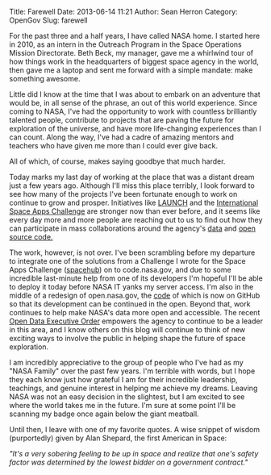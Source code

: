 Title: Farewell
Date: 2013-06-14 11:21
Author: Sean Herron
Category: OpenGov
Slug: farewell

For the past three and a half years, I have called NASA home. I started
here in 2010, as an intern in the Outreach Program in the Space
Operations Mission Directorate. Beth Beck, my manager, gave me a
whirlwind tour of how things work in the headquarters of biggest space
agency in the world, then gave me a laptop and sent me forward with a
simple mandate: make something awesome.

Little did I know at the time that I was about to embark on an adventure
that would be, in all sense of the phrase, an out of this world
experience. Since coming to NASA, I've had the opportunity to work with
countless brilliantly talented people, contribute to projects that are
paving the future for exploration of the universe, and have more
life-changing experiences than I can count. Along the way, I've had a
cadre of amazing mentors and teachers who have given me more than I
could ever give back.

All of which, of course, makes saying goodbye that much harder.

Today marks my last day of working at the place that was a distant dream
just a few years ago. Although I'll miss this place terribly, I look
forward to see how many of the projects I've been fortunate enough to
work on continue to grow and prosper. Initiatives like [LAUNCH][] and
the [International Space Apps Challenge][] are stronger now than ever
before, and it seems like every day more and more people are reaching
out to us to find out how they can participate in mass collaborations
around the agency's [data][] and [open source code.][]

The work, however, is not over. I've been scrambling before my departure
to integrate one of the solutions from a Challenge I wrote for the Space
Apps Challenge ([spacehub][]) on to code.nasa.gov, and due to some
incredible last-minute help from one of its developers I'm hopeful I'll
be able to deploy it today before NASA IT yanks my server access. I'm
also in the middle of a redesign of open.nasa.gov, the [code][] of which
is now on GitHub so that its development can be continued in the open.
Beyond that, work continues to help make NASA's data more open and
accessible. The recent [Open Data Executive Order][] empowers the agency
to continue to be a leader in this area, and I know others on this blog
will continue to think of new exciting ways to involve the public in
helping shape the future of space exploration.

I am incredibly appreciative to the group of people who I've had as my
"NASA Family" over the past few years. I'm terrible with words, but I
hope they each know just how grateful I am for their incredible
leadership, teachings, and genuine interest in helping me achieve my
dreams. Leaving NASA was not an easy decision in the slightest, but I am
excited to see where the world takes me in the future. I'm sure at some
point I'll be scanning my badge once again below the giant meatball.

Until then, I leave with one of my favorite quotes. A wise snippet of
wisdom (purportedly) given by Alan Shepard, the first American in Space:

*"It's a very sobering feeling to be up in space and realize that one's
safety factor was determined by the lowest bidder on a government
contract."*

  [LAUNCH]: http://www.launch.org/
  [International Space Apps Challenge]: http://www.spaceappschallenge.org
  [data]: http://data.nasa.gov
  [open source code.]: http://code.nasa.gov
  [spacehub]: https://github.com/ryansb/spacehub
  [code]: https://github.com/seanherron/opennasa
  [Open Data Executive Order]: http://www.whitehouse.gov/the-press-office/2013/05/09/executive-order-making-open-and-machine-readable-new-default-government-
